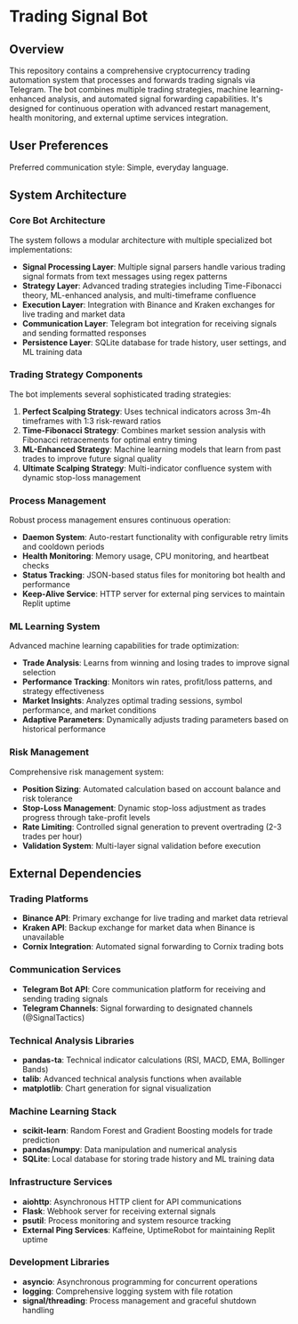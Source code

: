# Trading Signal Bot

## Overview

This repository contains a comprehensive cryptocurrency trading automation system that processes and forwards trading signals via Telegram. The bot combines multiple trading strategies, machine learning-enhanced analysis, and automated signal forwarding capabilities. It's designed for continuous operation with advanced restart management, health monitoring, and external uptime services integration.

## User Preferences

Preferred communication style: Simple, everyday language.

## System Architecture

### Core Bot Architecture

The system follows a modular architecture with multiple specialized bot implementations:

- **Signal Processing Layer**: Multiple signal parsers handle various trading signal formats from text messages using regex patterns
- **Strategy Layer**: Advanced trading strategies including Time-Fibonacci theory, ML-enhanced analysis, and multi-timeframe confluence
- **Execution Layer**: Integration with Binance and Kraken exchanges for live trading and market data
- **Communication Layer**: Telegram bot integration for receiving signals and sending formatted responses
- **Persistence Layer**: SQLite database for trade history, user settings, and ML training data

### Trading Strategy Components

The bot implements several sophisticated trading strategies:

1. **Perfect Scalping Strategy**: Uses technical indicators across 3m-4h timeframes with 1:3 risk-reward ratios
2. **Time-Fibonacci Strategy**: Combines market session analysis with Fibonacci retracements for optimal entry timing
3. **ML-Enhanced Strategy**: Machine learning models that learn from past trades to improve future signal quality
4. **Ultimate Scalping Strategy**: Multi-indicator confluence system with dynamic stop-loss management

### Process Management

Robust process management ensures continuous operation:

- **Daemon System**: Auto-restart functionality with configurable retry limits and cooldown periods
- **Health Monitoring**: Memory usage, CPU monitoring, and heartbeat checks
- **Status Tracking**: JSON-based status files for monitoring bot health and performance
- **Keep-Alive Service**: HTTP server for external ping services to maintain Replit uptime

### ML Learning System

Advanced machine learning capabilities for trade optimization:

- **Trade Analysis**: Learns from winning and losing trades to improve signal selection
- **Performance Tracking**: Monitors win rates, profit/loss patterns, and strategy effectiveness
- **Market Insights**: Analyzes optimal trading sessions, symbol performance, and market conditions
- **Adaptive Parameters**: Dynamically adjusts trading parameters based on historical performance

### Risk Management

Comprehensive risk management system:

- **Position Sizing**: Automated calculation based on account balance and risk tolerance
- **Stop-Loss Management**: Dynamic stop-loss adjustment as trades progress through take-profit levels
- **Rate Limiting**: Controlled signal generation to prevent overtrading (2-3 trades per hour)
- **Validation System**: Multi-layer signal validation before execution

## External Dependencies

### Trading Platforms

- **Binance API**: Primary exchange for live trading and market data retrieval
- **Kraken API**: Backup exchange for market data when Binance is unavailable
- **Cornix Integration**: Automated signal forwarding to Cornix trading bots

### Communication Services

- **Telegram Bot API**: Core communication platform for receiving and sending trading signals
- **Telegram Channels**: Signal forwarding to designated channels (@SignalTactics)

### Technical Analysis Libraries

- **pandas-ta**: Technical indicator calculations (RSI, MACD, EMA, Bollinger Bands)
- **talib**: Advanced technical analysis functions when available
- **matplotlib**: Chart generation for signal visualization

### Machine Learning Stack

- **scikit-learn**: Random Forest and Gradient Boosting models for trade prediction
- **pandas/numpy**: Data manipulation and numerical analysis
- **SQLite**: Local database for storing trade history and ML training data

### Infrastructure Services

- **aiohttp**: Asynchronous HTTP client for API communications
- **Flask**: Webhook server for receiving external signals
- **psutil**: Process monitoring and system resource tracking
- **External Ping Services**: Kaffeine, UptimeRobot for maintaining Replit uptime

### Development Libraries

- **asyncio**: Asynchronous programming for concurrent operations
- **logging**: Comprehensive logging system with file rotation
- **signal/threading**: Process management and graceful shutdown handling